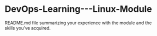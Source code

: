 # DevOps-Learning---Linux-Module
README.md file summarizing your experience with the module and the skills you’ve acquired. 
